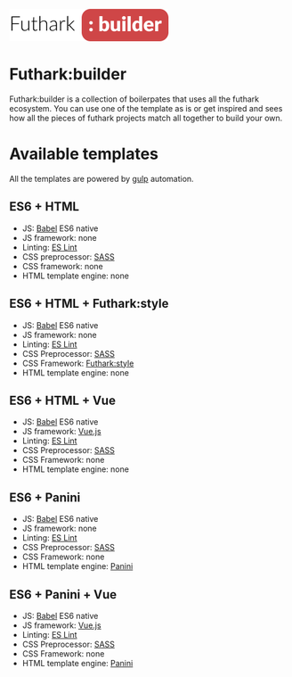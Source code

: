 ![futark-builder-logo](./docs/assets/futark-builder-logo.png)

# Futhark:builder

Futhark:builder is a collection of boilerpates that uses all the futhark ecosystem.
You can use one of the template as is or get inspired and sees how all the pieces of futhark projects match all together to build your own.

# Available templates

All the templates are powered by [gulp](https://gulpjs.com/) automation.

## ES6 + HTML

- JS: [Babel](https://babeljs.io/) ES6 native
- JS framework: none
- Linting: [ES Lint](https://eslint.org/)
- CSS preprocessor: [SASS](https://sass-lang.com/)
- CSS framework: none
- HTML template engine: none

## ES6 + HTML + Futhark:style

- JS: [Babel](https://babeljs.io/) ES6 native
- JS framework: none
- Linting: [ES Lint](https://eslint.org/)
- CSS Preprocessor: [SASS](https://sass-lang.com/)
- CSS Framework: [Futhark:style](https://github.com/futhark-project/style-core)
- HTML template engine: none

## ES6 + HTML + Vue

- JS: [Babel](https://babeljs.io/) ES6 native
- JS framework: [Vue.js](https://vuejs.org/)
- Linting: [ES Lint](https://eslint.org/)
- CSS Preprocessor: [SASS](https://sass-lang.com/)
- CSS Framework: none
- HTML template engine: none


## ES6 + Panini

- JS: [Babel](https://babeljs.io/) ES6 native
- JS framework: none
- Linting: [ES Lint](https://eslint.org/)
- CSS Preprocessor: [SASS](https://sass-lang.com/)
- CSS Framework: none
- HTML template engine: [Panini](https://foundation.zurb.com/sites/docs/panini.html)

## ES6 + Panini + Vue

- JS: [Babel](https://babeljs.io/) ES6 native
- JS framework: [Vue.js](https://vuejs.org/)
- Linting: [ES Lint](https://eslint.org/)
- CSS Preprocessor: [SASS](https://sass-lang.com/)
- CSS Framework: none
- HTML template engine: [Panini](https://foundation.zurb.com/sites/docs/panini.html)